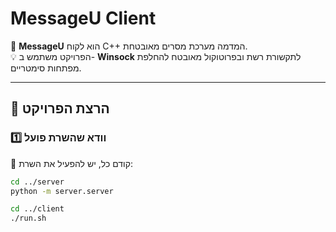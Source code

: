 # MessageU Client

📌 **MessageU** הוא לקוח C++ המדמה מערכת מסרים מאובטחת.  
💡 הפרויקט משתמש ב- **Winsock** לתקשורת רשת ובפרוטוקול מאובטח להחלפת מפתחות סימטריים.

---

## 🚀 **הרצת הפרויקט**
### **1️⃣ וודא שהשרת פועל**
📌 קודם כל, יש להפעיל את השרת:
```bash
cd ../server
python -m server.server  

cd ../client
./run.sh

